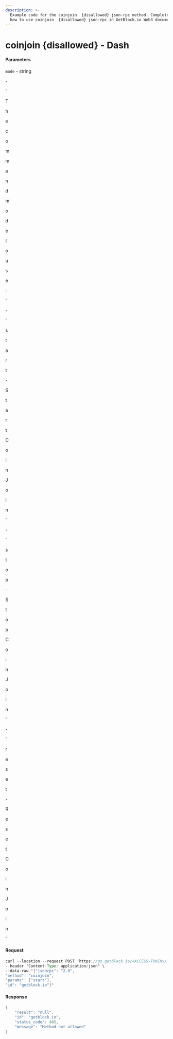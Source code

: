 ```yaml
---
description: >-
  Example code for the coinjoin  {disallowed} json-rpc method. Сomplete guide on
  how to use coinjoin  {disallowed} json-rpc in GetBlock.io Web3 documentation.
---
```


# coinjoin {disallowed} - Dash

#### Parameters

`mode` - string

\-

'

T

h

e

c

o

m

m

a

n

d

m

o

d

e

t

o

u

s

e

:

'

\-

'

s

t

a

r

t

\-

S

t

a

r

t

C

o

i

n

J

o

i

n

'

\-

'

s

t

o

p

\-

S

t

o

p

C

o

i

n

J

o

i

n

'

\-

'

r

e

s

e

t

\-

R

e

s

e

t

C

o

i

n

J

o

i

n

'

#### Request

```java
curl --location --request POST 'https://go.getblock.io/<ACCESS-TOKEN>/' \
--header 'Content-Type: application/json' \
--data-raw '{"jsonrpc": "2.0",
"method": "coinjoin",
"params": ["start"],
"id": "getblock.io"}'
```

#### Response

```java
{
    "result": "null",
    "id": "getblock.io",
    "status_code": 405,
    "message": "Method not allowed"
}
```

